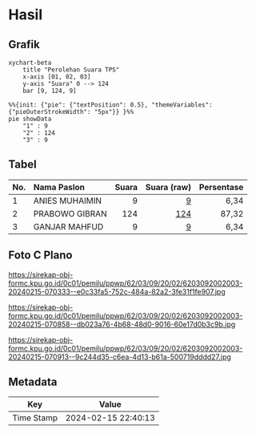 # Hasil

## Grafik

```mermaid
xychart-beta
    title "Perolehan Suara TPS"
    x-axis [01, 02, 03]
    y-axis "Suara" 0 --> 124
    bar [9, 124, 9]
```

```mermaid
%%{init: {"pie": {"textPosition": 0.5}, "themeVariables": {"pieOuterStrokeWidth": "5px"}} }%%
pie showData
    "1" : 9
    "2" : 124
    "3" : 9
```

## Tabel

| No. | Nama Paslon    | Suara | Suara (raw) | Persentase |
|:--- |:-------------- | -----:| -----------:| ----------:|
| 1   | ANIES MUHAIMIN | 9     | [9][p-1]    | 6,34       |
| 2   | PRABOWO GIBRAN | 124   | [124][p-2]  | 87,32      |
| 3   | GANJAR MAHFUD  | 9     | [9][p-3]    | 6,34       |


[p-1]: https://github.com/gigit-pemilu/pemilu-2024-62-kalimantan-tengah/blob/main/pilpres/hitung-suara/sub/62-kalimantan-tengah/sub/03-kapuas/sub/09-mantangai/sub/2002-sei-kapar/sub/003-tps/sub/paslon-1.txt
[p-2]: https://github.com/gigit-pemilu/pemilu-2024-62-kalimantan-tengah/blob/main/pilpres/hitung-suara/sub/62-kalimantan-tengah/sub/03-kapuas/sub/09-mantangai/sub/2002-sei-kapar/sub/003-tps/sub/paslon-2.txt
[p-3]: https://github.com/gigit-pemilu/pemilu-2024-62-kalimantan-tengah/blob/main/pilpres/hitung-suara/sub/62-kalimantan-tengah/sub/03-kapuas/sub/09-mantangai/sub/2002-sei-kapar/sub/003-tps/sub/paslon-3.txt

## Foto C Plano

https://sirekap-obj-formc.kpu.go.id/0c01/pemilu/ppwp/62/03/09/20/02/6203092002003-20240215-070333--e0c33fa5-752c-484a-82a2-3fe31f1fe907.jpg

https://sirekap-obj-formc.kpu.go.id/0c01/pemilu/ppwp/62/03/09/20/02/6203092002003-20240215-070858--db023a76-4b68-48d0-9016-60e17d0b3c9b.jpg

https://sirekap-obj-formc.kpu.go.id/0c01/pemilu/ppwp/62/03/09/20/02/6203092002003-20240215-070913--9c244d35-c6ea-4d13-b61a-500719dddd27.jpg


## Metadata

| Key        | Value               |
| ---------- | ------------------- |
| Time Stamp | 2024-02-15 22:40:13 |



